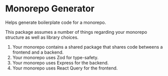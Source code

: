 # Monorepo Generator

Helps generate boilerplate code for a monorepo.

This package assumes a number of things regarding your monorepo structure as
well as library choices.

1. Your monorepo contains a shared package that shares code betweens a frontend
   and a backend.
2. Your monorepo uses Zod for type-safety.
3. Your monorepo uses Express for the backend.
4. Your monorepo uses React Query for the frontend.

<!--  -->

